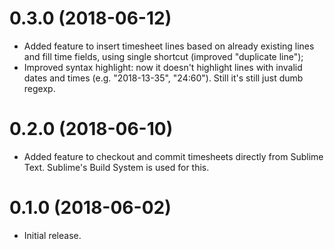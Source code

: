 # 0.3.0 (2018-06-12)

* Added feature to insert timesheet lines
  based on already existing lines and fill time fields,
  using single shortcut (improved "duplicate line");
* Improved syntax highlight: now it doesn't highlight
  lines with invalid dates and times (e.g. "2018-13-35", "24:60").
  Still it's still just dumb regexp.

# 0.2.0 (2018-06-10)

* Added feature to checkout and commit timesheets
  directly from Sublime Text.
  Sublime's Build System is used for this.

# 0.1.0 (2018-06-02)

* Initial release.